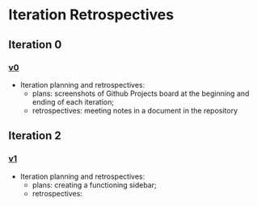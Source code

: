 # Iteration Retrospectives

## Iteration 0
### [v0](https://github.com/LEIC-ES-2021-22/2LEIC15T1/releases/tag/v0.0)

* Iteration planning and retrospectives: 
  * plans: screenshots of Github Projects board at the beginning and ending of each iteration;
  * retrospectives: meeting notes in a document in the repository

## Iteration 2
### [v1](https://github.com/LEIC-ES-2021-22/2LEIC15T1/releases/tag/v1.0)

* Iteration planning and retrospectives: 
  * plans: creating a functioning sidebar;
  * retrospectives: 
